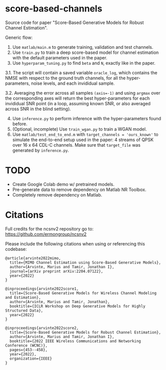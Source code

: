 # score-based-channels
Source code for paper "Score-Based Generative Models for Robust Channel Estimation".

Generic flow:
1. Use ```matlab/main.m``` to generate training, validation and test channels.
2. Use ```train.py``` to train a deep score-based model for channel estimation with the default parameters used in the paper.
3. Use ```hyperparam_tuning.py``` to find ```beta``` and ```N```, exactly like in the paper.

3.1. The script will contain a saved variable ```oracle_log```, which contains the NMSE with respect to the ground truth channels, for all the hyper-parameters, noise levels, and each invididual sample.

3.2. Averaging the error across all samples ```(axis=-1)``` and using ```argmax``` over the corresponding axes will return the best hyper-parameters for each invididual SNR point (in a loop, assuming known SNR, or also averaged across SNR in the blind setting).

4. Use ```inference.py``` to perform inference with the hyper-parameters found before.
5. (Optional, incomplete) Use ```train_wgan.py``` to train a WGAN model.
6. Use ```matlab/test_end_to_end.m``` with ```target_channels = 'ours_known'``` to simulate the end-to-end setup used in the paper: 4 streams of QPSK over 16 x 64 CDL-C channels. Make sure that ```target_file``` was generated by ```inference.py```.

# TODO
- Create Google Colab demo w/ pretrained models.
- Pre-generate data to remove dependency on Matlab NR Toolbox.
- Completely remove dependency on Matlab.

# Citations
Full credits for the ncsnv2 repository go to: https://github.com/ermongroup/ncsnv2

Please include the following citations when using or referencing this codebase:

```
@article{arvinte2022mimo,
  title={MIMO Channel Estimation using Score-Based Generative Models},
  author={Arvinte, Marius and Tamir, Jonathan I},
  journal={arXiv preprint arXiv:2204.07122},
  year={2022}
}

@inproceedings{arvinte2022score1,
  title={Score-Based Generative Models for Wireless Channel Modeling and Estimation},
  author={Arvinte, Marius and Tamir, Jonathan},
  booktitle={ICLR Workshop on Deep Generative Models for Highly Structured Data},
  year={2022}
}

@inproceedings{arvinte2022score2,
  title={Score-Based Generative Models for Robust Channel Estimation},
  author={Arvinte, Marius and Tamir, Jonathan I},
  booktitle={2022 IEEE Wireless Communications and Networking Conference (WCNC)},
  pages={453--458},
  year={2022},
  organization={IEEE}
}
```
